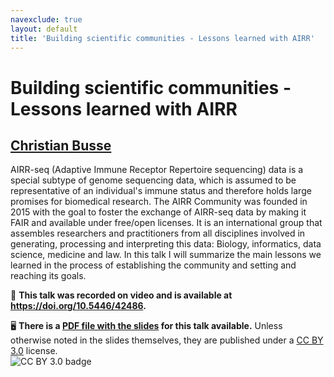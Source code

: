 ```yaml
---
navexclude: true
layout: default
title: 'Building scientific communities - Lessons learned with AIRR'
---
```


# Building scientific communities - Lessons learned with AIRR

## [Christian Busse](../../speaker/XLFA8F/)

AIRR-seq (Adaptive Immune Receptor Repertoire sequencing) data is a special subtype of genome sequencing data, which is assumed to be representative of an individual's immune status and therefore holds large promises for biomedical research. The AIRR Community was founded in 2015 with the goal to foster the exchange of AIRR-seq data by making it FAIR and available under free/open licenses. It is an international group that assembles researchers and practitioners from all disciplines involved in generating, processing and interpreting this data: Biology, informatics, data science, medicine and law. In this talk I will summarize the main lessons we learned in the process of establishing the community and setting and reaching its goals.

🎥 **This talk was recorded on video and is available at <https://doi.org/10.5446/42486>.**

🖥 **There is a [PDF file with the slides](slides.pdf) for this talk available.** Unless otherwise noted in the slides themselves, they are published under a [CC BY 3.0](https://creativecommons.org/licenses/by/3.0/legalcode) license.  
![CC BY 3.0 badge](https://licensebuttons.net/l/by/3.0/80x15.png)